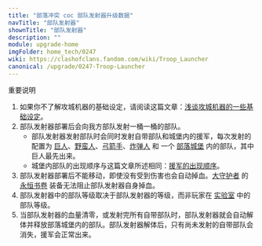 ```yaml
---
title: "部落冲突 coc 部队发射器升级数据"
navTitle: "部队发射器"
shownTitle: "部队发射器"
description: ""
module: upgrade-home
imgFolder: home_tech/0247
wiki: https://clashofclans.fandom.com/wiki/Troop_Launcher
canonical: /upgrade/0247-Troop-Launcher
---
```


<UnitInfo :folder="$frontmatter.imgFolder" imgSrc="Troop_Launcher_info.png" :imgAlt="$frontmatter.navTitle" :description="$frontmatter.description" />

<!-- <SmallTitle>各等级图片</SmallTitle>

<Panel>
    <UnitImgGroup :folder="$frontmatter.imgFolder">
        <UnitImg imgTitle="1 级" imgSrc="Troop_Launcher1.png" />
        <UnitImg imgTitle="2 级" imgSrc="Troop_Launcher2.png" />
        <UnitImg imgTitle="3 级" imgSrc="Troop_Launcher3.png" />
        <!-- <UnitImg imgTitle="4 级" imgSrc="Troop_Launcher4.png" />
    </UnitImgGroup>
</Panel> -->

<SmallTitle>重要说明</SmallTitle>

1. 如果你不了解攻城机器的基础设定，请阅读这篇文章：[浅谈攻城机器的一些基础设定](/p/6912)。
2. 部队发射器部署后会向我方部队发射一桶一桶的部队。
    - 部队发射器发射部队时会同时发射自带部队和城堡内的援军，每次发射的配置为 [巨人](/upgrade/0002-Giant)、[野蛮人](/upgrade/0000-Barbarian)、[弓箭手](/upgrade/0001-Archer)、[炸弹人](/upgrade/0004-Wall-Breaker) 和 一个 [部落城堡](/upgrade/0407-Clan-Castle) 内的部队，其中巨人最先出来。
    - 城堡内部队的出现顺序与这篇文章所述相同：[援军的出现顺序](/p/593)。
3. 部队发射器部署后不能移动，即使没有受到伤害也会自动掉血。[大守护者](/upgrade/0202-Grand-Warden) 的 [永恒书卷](/upgrade/0780-Eternal-Tome) 装备无法阻止部队发射器自身掉血。
5. 部队发射器中的部队等级取决于部队发射器的等级，而非玩家在 [实验室](/upgrade/0483-Laboratory) 中的部队等级。
6. 当部队发射器的血量清零，或发射完所有自带部队时，部队发射器就会自动解体并释放部落城堡内的部队。部队发射器解体后，只有尚未发射的自带部队会消失，援军会正常出来。